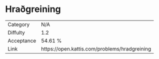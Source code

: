 # Hraðgreining

<table>
    <tr>
        <td>Category</td>
        <td>N/A</td>
    </tr>
    <tr>
        <td>Diffulty</td>
        <td>1.2</td>
    </tr>
    <tr>
        <td>Acceptance</td>
        <td>54.61 %</td>
    </tr>
    <tr>
        <td>Link</td>
        <td>https://open.kattis.com/problems/hradgreining</td>
    </tr>
</table>